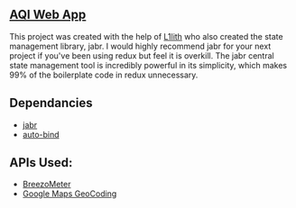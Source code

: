 ## [AQI Web App](http://aqi-app.surge.sh/)

This project was created with the help of [L1lith](https://github.com/L1lith) who also created the state management library, jabr. I would highly recommend jabr for your next project if you've been using redux but feel it is overkill. The jabr central state management tool is incredibly powerful in its simplicity, which makes 99% of the boilerplate code in redux unnecessary.


## Dependancies

- [jabr](https://github.com/L1lith/Jabr)
- [auto-bind](https://www.npmjs.com/package/auto-bind)

## APIs Used:

- [BreezoMeter](https://breezometer.com/)
- [Google Maps GeoCoding](https://developers.google.com/maps/documentation/geocoding/start)

